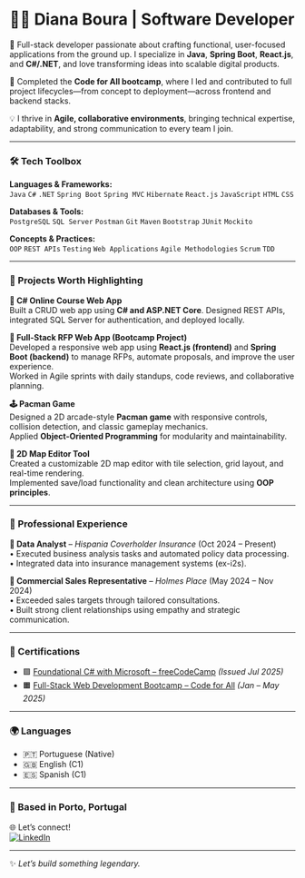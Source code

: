 # 👩‍💻 Diana Boura | Software Developer

🚀 Full-stack developer passionate about crafting functional, user-focused applications from the ground up. I specialize in **Java**, **Spring Boot**, **React.js**, and **C#/.NET**, and love transforming ideas into scalable digital products.

🧠 Completed the **Code for All bootcamp**, where I led and contributed to full project lifecycles—from concept to deployment—across frontend and backend stacks.

💡 I thrive in **Agile, collaborative environments**, bringing technical expertise, adaptability, and strong communication to every team I join.

---

### 🛠️ Tech Toolbox
**Languages & Frameworks:**  
`Java` `C#` `.NET` `Spring Boot` `Spring MVC` `Hibernate` `React.js` `JavaScript` `HTML` `CSS`

**Databases & Tools:**  
`PostgreSQL` `SQL Server` `Postman` `Git` `Maven` `Bootstrap` `JUnit` `Mockito`

**Concepts & Practices:**  
`OOP` `REST APIs` `Testing` `Web Applications` `Agile Methodologies` `Scrum` `TDD`

---

### 🚀 Projects Worth Highlighting

**📘 C# Online Course Web App**  
Built a CRUD web app using **C# and ASP.NET Core**. Designed REST APIs, integrated SQL Server for authentication, and deployed locally.

**📑 Full-Stack RFP Web App (Bootcamp Project)**  
Developed a responsive web app using **React.js (frontend)** and **Spring Boot (backend)** to manage RFPs, automate proposals, and improve the user experience.  
Worked in Agile sprints with daily standups, code reviews, and collaborative planning.

**🕹️ Pacman Game**  
Designed a 2D arcade-style **Pacman game** with responsive controls, collision detection, and classic gameplay mechanics.  
Applied **Object-Oriented Programming** for modularity and maintainability.

**🧩 2D Map Editor Tool**  
Created a customizable 2D map editor with tile selection, grid layout, and real-time rendering.  
Implemented save/load functionality and clean architecture using **OOP principles**.

---

### 💼 Professional Experience

**🧾 Data Analyst** – *Hispania Coverholder Insurance* (Oct 2024 – Present)  
• Executed business analysis tasks and automated policy data processing.  
• Integrated data into insurance management systems (ex-i2s).

**💬 Commercial Sales Representative** – *Holmes Place* (May 2024 – Nov 2024)  
• Exceeded sales targets through tailored consultations.  
• Built strong client relationships using empathy and strategic communication.

---

### 📜 Certifications

- 🟪 [Foundational C# with Microsoft – freeCodeCamp](https://www.freecodecamp.org/certification/dianahfb/foundational-c-sharp-with-microsoft) *(Issued Jul 2025)*  
- 🟧 [Full-Stack Web Development Bootcamp – Code for All](https://certificate.codeforall.com/verify/16e4ab6815327) *(Jan – May 2025)*

---

### 🌍 Languages
- 🇵🇹 Portuguese (Native)  
- 🇬🇧 English (C1)  
- 🇪🇸 Spanish (C1)

---

### 📍 Based in Porto, Portugal  
🌐 Let’s connect!  
[![LinkedIn](https://img.shields.io/badge/-LinkedIn-black?style=flat-square&logo=linkedin)](www.linkedin.com/in/dianahernandezhf)  


---

✨ *Let’s build something legendary.*

